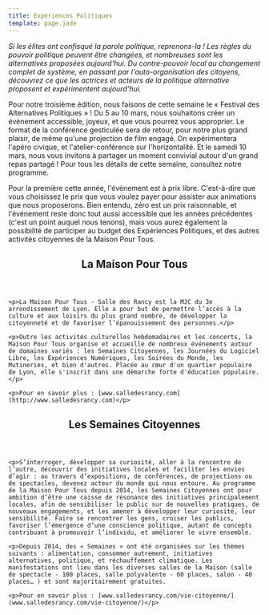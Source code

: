 ```yaml
---
title: Expériences Politiques
template: page.jade
---
```


*Si les élites ont confisqué la parole politique, reprenons-la ! Les règles du pouvoir politique peuvent être changées, et nombreuses sont les alternatives proposées aujourd'hui. Du contre-pouvoir local au changement complet de système, en passant par l'auto-organisation des citoyens, découvrez ce que les actrices et acteurs de la politique alternative proposent et expérimentent aujourd'hui.*

Pour notre troisième édition, nous faisons de cette semaine le « Festival des Alternatives Politiques » ! Du 5 au 10 mars, nous souhaitons créer un évènement accessible, joyeux, et que vous pourrez vous approprier. Le format de la conférence gesticulée sera de retour, pour notre plus grand plaisir, de même qu'une projection de film engagé. On expérimentera l'apéro civique, et l'atelier-conférence sur l'horizontalité. Et le samedi 10 mars, nous vous invitons à partager un moment convivial autour d'un grand repas partagé ! Pour tous les détails de cette semaine, consultez notre programme.

Pour la première cette année, l'événement est à prix libre. C'est-à-dire que vous choisissez le prix que vous voulez payer pour assister aux animations que nous proposerons. Bien entendu, zéro est un prix raisonnable, et l'événement reste donc tout aussi accessible que les années précédentes (c'est un point auquel nous tenons), mais vous aurez également la possibilité de participer au budget des Expériences Politiques, et des autres activités citoyennes de la Maison Pour Tous.

<section class="info">
    <header>
        <h2>La Maison Pour Tous</h2>
    </header>

    <p>La Maison Pour Tous - Salle des Rancy est la MJC du 3e arrondissement de Lyon. Elle a pour but de permettre l’accès à la culture et aux loisirs du plus grand nombre, de développer la citoyenneté et de favoriser l’épanouissement des personnes.</p>

    <p>Outre les activités culturelles hebdomadaires et les concerts, la Maison Pour Tous organise et accueille de nombreux événements autour de domaines variés : les Semaines Citoyennes, les Journées du Logiciel Libre, les Expériences Numériques, les Soirées du Monde, les Mutineries, et bien d'autres. Placée au cœur d'un quartier populaire de Lyon, elle s'inscrit dans une démarche forte d'éducation populaire.</p>

    <p>Pour en savoir plus : [www.salledesrancy.com](http://www.salledesrancy.com)</p>
</section>

<section class="info">
    <header>
        <h2>Les Semaines Citoyennes</h2>
    </header>

    <p>S’interroger, développer sa curiosité, aller à la rencontre de l’autre, découvrir des initiatives locales et faciliter les envies d’agir : au travers d’expositions, de conférences, de projections ou de spectacles, devenez acteur du monde qui nous entoure. Au programme de la Maison Pour Tous depuis 2014, les Semaines Citoyennes ont pour ambition d’être une caisse de résonance des initiatives principalement locales, afin de sensibiliser le public sur de nouvelles pratiques, de nouveaux engagements, et les amener à développer leur curiosité, leur sensibilité. Faire se rencontrer les gens, croiser les publics, favoriser l’émergence d’une conscience politique, autant de concepts contribuant à promouvoir l’individu, et améliorer le vivre ensemble.

    <p>Depuis 2014, des « Semaines » ont été organisées sur les thèmes suivants : alimentation, consommer autrement, initiatives alternatives, politique, et réchauffement climatique. Les manifestations ont lieu dans les diverses salles de la Maison (salle de spectacle - 100 places, salle polyvalente - 60 places, salon - 40 places… ) et sont majoritairement gratuites.

    <p>Pour en savoir plus : [www.salledesrancy.com/vie-citoyenne/](www.salledesrancy.com/vie-citoyenne/)</p>
</section>

<div class="clear"></div>
